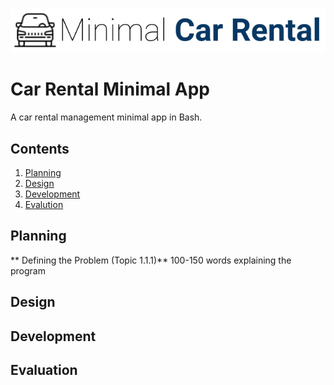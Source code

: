 ![CarRental](logo.png)

Car Rental Minimal App
===========================

A car rental management minimal app in Bash.

Contents
-----
  1. [Planning](#planning)
  1. [Design](#design)
  1. [Development](#development)
  1. [Evalution](#evaluation)

Planning
----------
** Defining the Problem (Topic 1.1.1)**
100-150 words explaining the program

Design
---------

Development
--------

Evaluation
-----------



